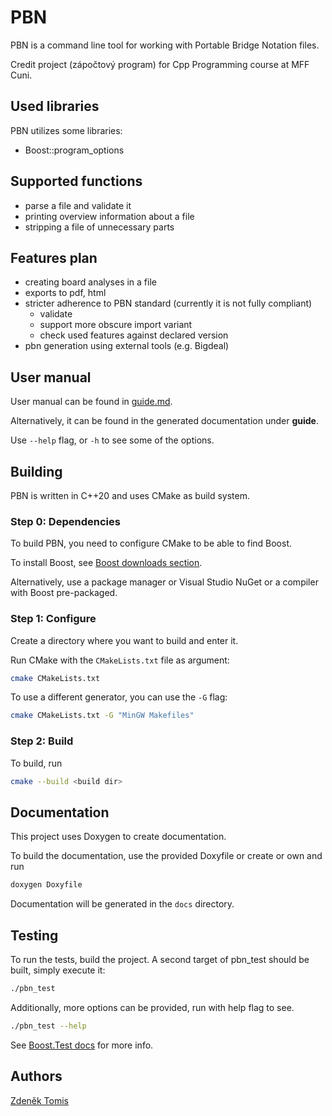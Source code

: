 # PBN

PBN is a command line tool for working with Portable Bridge Notation files. 

Credit project (zápočtový program) for Cpp Programming course at MFF Cuni.

## Used libraries

PBN utilizes some libraries:

- Boost::program_options

## Supported functions

- parse a file and validate it 
- printing overview information about a file
- stripping a file of unnecessary parts

## Features plan

- creating board analyses in a file
- exports to pdf, html
- stricter adherence to PBN standard (currently it is not fully compliant)
  - validate
  - support more obscure import variant
  - check used features against declared version
- pbn generation using external tools (e.g. Bigdeal)

## User manual

User manual can be found in [guide.md](guide.md).

Alternatively, it can be found in the generated documentation under **guide**.

Use `--help` flag, or `-h` to see some of the options.

## Building

PBN is written in C++20 and uses CMake as build system.

### Step 0: Dependencies

To build PBN, you need to configure CMake to be able to find Boost.

To install Boost, see [Boost downloads section](https://www.boost.org/users/download/).

Alternatively, use a package manager or Visual Studio NuGet or a compiler with Boost pre-packaged.

### Step 1: Configure

Create a directory where you want to build and enter it.

Run CMake with the `CMakeLists.txt` file as argument:

```bash
cmake CMakeLists.txt
```

To use a different generator, you can use the `-G` flag:

```bash
cmake CMakeLists.txt -G "MinGW Makefiles"
```

### Step 2: Build

To build, run

```bash
cmake --build <build dir>
```

## Documentation

This project uses Doxygen to create documentation.

To build the documentation, use the provided Doxyfile or create or own and run

```bash
doxygen Doxyfile
```

Documentation will be generated in the `docs` directory.

## Testing

To run the tests, build the project. A second target of pbn_test should be built, simply execute it:

```bash
./pbn_test
```

Additionally, more options can be provided, run with help flag to see.

```bash
./pbn_test --help
```

See [Boost.Test docs](https://www.boost.org/doc/libs/1_80_0/libs/test/doc/html/index.html) for more info.

## Authors

[Zdeněk Tomis](https://zdenektomis.eu)
